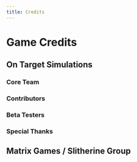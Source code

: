 ```yaml
---
title: Credits
---
```


# Game Credits

## On Target Simulations

### Core Team

### Contributors

### Beta Testers

### Special Thanks

## Matrix Games / Slitherine Group

